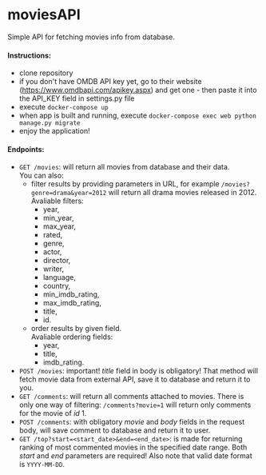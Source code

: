 # moviesAPI

Simple API for fetching movies info from database. 

#### Instructions:
* clone repository
* if you don't have OMDB API key yet, go to their website (https://www.omdbapi.com/apikey.aspx) and get one - then paste it into the API_KEY field in settings.py file
* execute `docker-compose up`
* when app is built and running, execute `docker-compose exec web python manage.py migrate`
* enjoy the application!

#### Endpoints:
* `GET /movies`: will return all movies from database and their data.  
You can also:
    * filter results by providing parameters in URL, for example `/movies?genre=drama&year=2012` will return all drama movies released in 2012.  
    Avaliable filters:
        * year, 
        * min_year,
        * max_year,
        * rated,
        * genre,
        * actor,
        * director,
        * writer,
        * language,
        * country,
        * min_imdb_rating,
        * max_imdb_rating,
        * title,
        * id.
    * order results by given field.  
    Avaliable ordering fields:
        * year,
        * title,
        * imdb_rating.
* `POST /movies`: important! _title_ field in body is obligatory! That method will fetch movie data from external API, save it to database and return it to you.
* `GET /comments`: will return all comments attached to movies. There is only one way of filtering: `/comments?movie=1` will return only comments for the movie of _id_ 1.
* `POST /comments`: with obligatory _movie_ and _body_ fields in the request body, will save comment to database and return it to user.
* `GET /top?start=<start_date>&end=<end_date>`: is made for returning ranking of most commented movies in the specified date range. Both _start_ and _end_ parameters are required! Also note that valid date format is `YYYY-MM-DD`.
